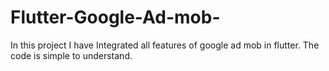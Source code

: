 # Flutter-Google-Ad-mob-
In this project I have Integrated all features of google ad mob in flutter. The code is simple to understand. 
